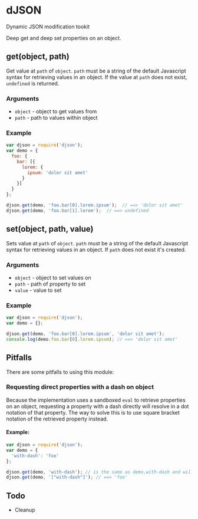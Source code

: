 # dJSON
Dynamic JSON modification tookit

Deep get and deep set properties on an object.

## get(object, path)
Get value at `path` of `object`. `path` must be a string of the default Javascript syntax for retrieving
values in an object. If the value at `path` does not exist, `undefined` is returned.

### Arguments
* `object` - object to get values from
* `path` - path to values within object

### Example
```Javascript
var djson = require('djson');
var demo = {
  foo: {
    bar: [{
      lorem: {
        ipsum: 'dolor sit amet'
      }
    }]
  }
};

djson.get(demo, 'foo.bar[0].lorem.ipsum');  // ==> 'dolor sit amet'
djson.get(demo, 'foo.bar[1].lorem');  // ==> undefined
```

## set(object, path, value)
Sets value at `path` of `object`. `path` must be a string of the default Javascript syntax for retrieving
values in an object. If `path` does not exist it's created.

### Arguments
* `object` - object to set values on
* `path` - path of property to set
* `value` - value to set

### Example
```Javascript
var djson = require('djson');
var demo = {};

djson.get(demo, 'foo.bar[0].lorem.ipsum', 'dolor sit amet');
console.log(demo.foo.bar[0].lorem.ipsum); // ==> 'dolor sit amet'
```

## Pitfalls
There are some pitfalls to using this module:

### Requesting direct properties with a dash on object
Because the implementation uses a sandboxed `eval` to retrieve properties on an object, requesting a property with
a dash directly will resolve in a dot notation of that property. The way to solve this is to use square bracket notation
of the retrieved property instead.

#### Example:
```Javascript
var djson = require('djson');
var demo = {
  'with-dash': 'foo'
};

djson.get(demo, 'with-dash'); // is the same as demo.with-dash and will resolve to `undefined`
djson.get(demo, '["with-dash"]'); // ==> 'foo'
```

## Todo
- Cleanup
